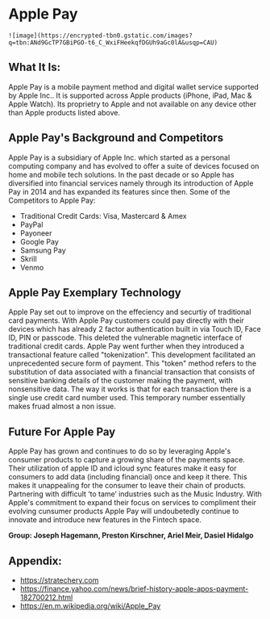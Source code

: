 
# **Apple Pay**
	![image](https://encrypted-tbn0.gstatic.com/images?q=tbn:ANd9GcTP7GBiPGO-t6_C_WxiFHeekqfDGUh9aGc0lA&usqp=CAU)
## **What It Is:** 

Apple Pay is a mobile payment method and digital wallet service supported by Apple Inc.. It is supported across Apple products (iPhone, iPad, Mac & Apple Watch). Its proprietry to Apple and not available on any device other than Apple products listed above.

## **Apple Pay's Background and Competitors**
Apple Pay is a subsidiary of Apple Inc. which started as a personal computing company and has evolved to offer a suite of devices focused on home and mobile tech solutions. In the past decade or so Apple has diversified into financial services namely through its introduction of Apple Pay in 2014 and has expanded its features since then. 
Some of the Competitors to Apple Pay:
- Traditional Credit Cards: Visa, Mastercard & Amex
- PayPal
- Payoneer
- Google Pay
- Samsung Pay
- Skrill
- Venmo

## **Apple Pay Exemplary Technology**   

Apple Pay set out to improve on the effeciency and securtiy of traditional card payments. With Apple Pay customers could pay directly  with their devices which has already 2 factor authentication built in via Touch ID, Face ID, PIN or passcode. This deleted the vulnerable magnetic interface of traditional credit cards.
Apple Pay went further when they introduced a transactional feature called "tokenization". This development facilitated an unprecedented secure form of payment. This "token" method refers to the substitution of data associated with a financial transaction that consists of sensitive banking details of the customer making the payment, with nonsensitive data. The way it works is that for each transaction there is a single use credit card number used. This temporary number essentially makes fruad almost a non issue.

## **Future For Apple Pay**

Apple Pay has grown and continues to do so by leveraging Apple's consumer products to capture a growing share of the payments space. Their utilization of apple ID and icloud sync features make it easy for consumers to add data (including financial) once and keep it there. This makes it unappealing for the consumer to leave their chain of products.
Partnering with difficult ‘to tame’ industries such as the Music Industry.
With Apple's commitment to expand their focus on services to compliment their evolving cunsumer products Apple Pay will undoubetedly continue to innovate and introduce new features in the Fintech space.

**Group: Joseph Hagemann, Preston Kirschner, Ariel Meir, Dasiel Hidalgo**

## **Appendix:**
- https://stratechery.com 
- https://finance.yahoo.com/news/brief-history-apple-apos-payment-182700212.html
- https://en.m.wikipedia.org/wiki/Apple_Pay
